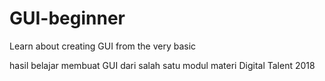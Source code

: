 # GUI-beginner
Learn about creating GUI from the very basic

hasil belajar membuat GUI dari salah satu modul materi Digital Talent 2018
